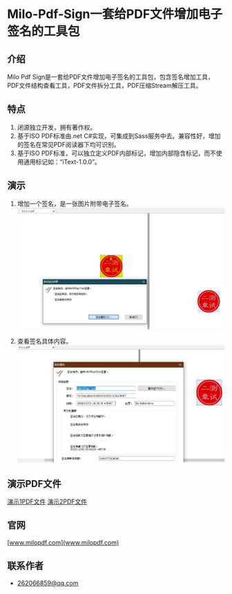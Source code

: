 # Milo-Pdf-Sign一套给PDF文件增加电子签名的工具包

## 介绍

Milo Pdf Sign是一套给PDF文件增加电子签名的工具包，包含签名增加工具，PDF文件结构查看工具，PDF文件拆分工具，PDF压缩Stream解压工具。

## 特点

1. 闭源独立开发，拥有著作权。
2. 基于ISO PDF标准由.net C#实现，可集成到Sass服务中去。兼容性好，增加的签名在常见PDF阅读器下均可识别。
3. 基于ISO PDF标准，可以独立定义PDF内部标记，增加内部隐含标记，而不使用通用标记如：“iText-1.0.0”。

## 演示

1. 增加一个签名，是一张图片附带电子签名。
![演示1](demos/demo2.jpg)

2. 查看签名具体内容。
![演示2](demos/demo1.jpg)

## 演示PDF文件

[演示1PDF文件](demos/demo1.pdf)
[演示2PDF文件](demos/demo2.pdf)

## 官网

[www.milopdf.com](www.milopdf.com)

## 联系作者

- 262066859@qq.com
